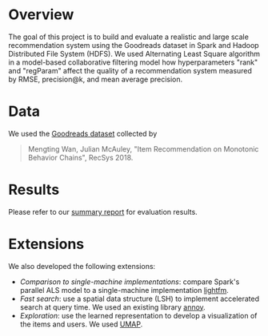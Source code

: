 # Overview

The goal of this project is to build and evaluate a realistic and large scale recommendation system using the Goodreads dataset in Spark and Hadoop Distributed File System (HDFS). We used Alternating Least Square algorithm in a model-based collaborative filtering model how hyperparameters "rank" and "regParam" affect the quality of a recommendation system measured by RMSE, precision@k, and mean average precision. 

# Data

We used the [Goodreads dataset](https://sites.google.com/eng.ucsd.edu/ucsdbookgraph/home) collected by 
> Mengting Wan, Julian McAuley, "Item Recommendation on Monotonic Behavior Chains", RecSys 2018.

# Results

Please refer to our [summary report]() for evaluation results.

# Extensions

We also developed the following extensions:

   - *Comparison to single-machine implementations*: compare Spark's parallel ALS model to a single-machine implementation [lightfm](https://github.com/lyst/lightfm).
  - *Fast search*: use a spatial data structure (LSH) to implement accelerated search at query time. We used an existing library [annoy](https://github.com/spotify/annoy).
  - *Exploration*: use the learned representation to develop a visualization of the items and users. We used [UMAP](https://arxiv.org/abs/1802.03426).
